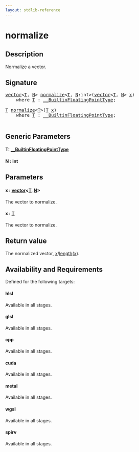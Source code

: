 ```yaml
---
layout: stdlib-reference
---
```


# normalize

## Description

Normalize a vector.



## Signature 

<pre>
<a href="../types/vector/index.md" class="code_type">vector</a>&lt;<a href="normalize.md#typeparam-T" class="code_type">T</a>, <a href="normalize.md#decl-N" class="code_var">N</a>&gt; <a href="normalize.md">normalize</a>&lt;<a href="normalize.md#typeparam-T" class="code_type">T</a>, <a href="normalize.md#decl-N" class="code_var">N</a>:<span class="code_keyword">int</span>&gt;(<a href="../types/vector/index.md" class="code_type">vector</a>&lt;<a href="normalize.md#typeparam-T" class="code_type">T</a>, <a href="normalize.md#decl-N" class="code_var">N</a>&gt; <a href="normalize.md#decl-x" class="code_param">x</a>)
    <span class='code_keyword'>where</span> <a href="normalize.md#typeparam-T" class="code_type">T</a> : <a href="../interfaces/0_builtinfloatingpointtype-029hm/index.md" class="code_type">__BuiltinFloatingPointType</a>;

<a href="normalize.md#typeparam-T" class="code_type">T</a> <a href="normalize.md">normalize</a>&lt;<a href="normalize.md#typeparam-T" class="code_type">T</a>&gt;(<a href="normalize.md#typeparam-T" class="code_type">T</a> <a href="normalize.md#decl-x" class="code_param">x</a>)
    <span class='code_keyword'>where</span> <a href="normalize.md#typeparam-T" class="code_type">T</a> : <a href="../interfaces/0_builtinfloatingpointtype-029hm/index.md" class="code_type">__BuiltinFloatingPointType</a>;

</pre>

## Generic Parameters

####  <a id="typeparam-T"></a>T: [\_\_BuiltinFloatingPointType](../interfaces/0_builtinfloatingpointtype-029hm/index.md)
####  <a id="decl-N"></a>N  : int

## Parameters

####  <a id="decl-x"></a>x  : [vector](../types/vector/index.md)\<[T](../types/vector/index.md#typeparam-T), [N](../types/vector/index.md#decl-N)\>
The vector to normalize.

####  <a id="decl-x"></a>x  : [T](normalize.md#typeparam-T)
The vector to normalize.


## Return value
The normalized vector, <span class='code'><a href="normalize.md#decl-x" class="code_param">x</a></span>/<span class='code'><a href="length.md">length</a>(<a href="length.md#decl-x" class="code_param">x</a>)</span>.


## Availability and Requirements

Defined for the following targets:

#### hlsl
Available in all stages.

#### glsl
Available in all stages.

#### cpp
Available in all stages.

#### cuda
Available in all stages.

#### metal
Available in all stages.

#### wgsl
Available in all stages.

#### spirv
Available in all stages.




<script>
// Fix .md links to .html when on ReadTheDocs
if (window.location.hostname.includes('readthedocs') || 
    window.location.hostname.includes('rtfd.io')) {
  document.addEventListener('DOMContentLoaded', function() {
    const links = document.querySelectorAll('a');
    links.forEach(link => {
      const href = link.getAttribute('href');
      if (href && href.includes('.md')) {
        // This regex will handle .md links with or without fragment identifiers or query parameters
        link.href = link.href.replace(/(.+)\.md(#[^?]*)?(\?.*)?$/, '$1.html$2$3');
      }
    });
  });
}
</script>
